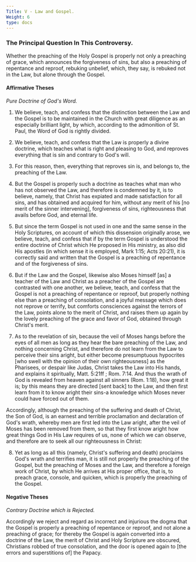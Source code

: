 ```yaml
---
Title: V - Law and Gospel.
Weight: 6
type: docs
---
```


### The Principal Question In This Controversy.

Whether the preaching of the Holy Gospel is properly not only a preaching of grace, which announces the forgiveness of sins, but also a preaching of repentance and reproof, rebuking unbelief, which, they say, is rebuked not in the Law, but alone through the Gospel.

#### Affirmative Theses

<span class="text-2xl">*Pure Doctrine of God's Word.*</span>

1. We believe, teach, and confess that the distinction between the Law and the Gospel is to be maintained in the Church with great diligence as an especially brilliant light, by which, according to the admonition of St. Paul, the Word of God is rightly divided.

2. We believe, teach, and confess that the Law is properly a divine doctrine, which teaches what is right and pleasing to God, and reproves everything that is sin and contrary to God's will.

3. For this reason, then, everything that reproves sin is, and belongs to, the preaching of the Law.

4. But the Gospel is properly such a doctrine as teaches what man who has not observed the Law, and therefore is condemned by it, is to believe, namely, that Christ has expiated and made satisfaction for all sins, and has obtained and acquired for him, without any merit of his [no merit of the sinner intervening], forgiveness of sins, righteousness that avails before God, and eternal life.

5. But since the term Gospel is not used in one and the same sense in the Holy Scriptures, on account of which this dissension originally arose, we believe, teach, and confess that if by the term Gospel is understood the entire doctrine of Christ which He proposed in His ministry, as also did His apostles (in which sense it is employed, Mark 1:15; Acts 20:21), it is correctly said and written that the Gospel is a preaching of repentance and of the forgiveness of sins.

6. But if the Law and the Gospel, likewise also Moses himself [as] a teacher of the Law and Christ as a preacher of the Gospel are contrasted with one another, we believe, teach, and confess that the Gospel is not a preaching of repentance or reproof, but properly nothing else than a preaching of consolation, and a joyful message which does not reprove or terrify, but comforts consciences against the terrors of the Law, points alone to the merit of Christ, and raises them up again by the lovely preaching of the grace and favor of God, obtained through Christ's merit.

7. As to the revelation of sin, because the veil of Moses hangs before the eyes of all men as long as they hear the bare preaching of the Law, and nothing concerning Christ, and therefore do not learn from the Law to perceive their sins aright, but either become presumptuous hypocrites [who swell with the opinion of their own righteousness] as the Pharisees, or despair like Judas, Christ takes the Law into His hands, and explains it spiritually, Matt. 5:21ff ; Rom. 7:14. And thus the wrath of God is revealed from heaven against all sinners (Rom. 1:18), how great it is; by this means they are directed [sent back] to the Law, and then first learn from it to know aright their sins-a knowledge which Moses never could have forced out of them.

Accordingly, although the preaching of the suffering and death of Christ, the Son of God, is an earnest and terrible proclamation and declaration of God's wrath, whereby men are first led into the Law aright, after the veil of Moses has been removed from them, so that they first know aright how great things God in His Law requires of us, none of which we can observe, and therefore are to seek all our righteousness in Christ:

8. Yet as long as all this (namely, Christ's suffering and death) proclaims God's wrath and terrifies man, it is still not properly the preaching of the Gospel, but the preaching of Moses and the Law, and therefore a foreign work of Christ, by which He arrives at His proper office, that is, to preach grace, console, and quicken, which is properly the preaching of the Gospel.

#### Negative Theses

<span class="text-2xl">*Contrary Doctrine which is Rejected.*</span>

Accordingly we reject and regard as incorrect and injurious the dogma that the Gospel is properly a preaching of repentance or reproof, and not alone a preaching of grace; for thereby the Gospel is again converted into a doctrine of the Law, the merit of Christ and Holy Scripture are obscured, Christians robbed of true consolation, and the door is opened again to [the errors and superstitions of] the Papacy.
